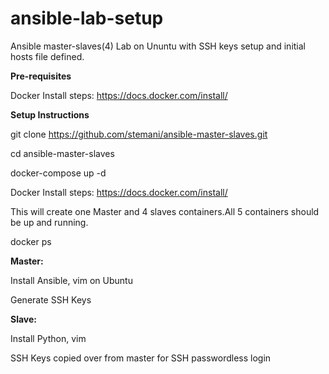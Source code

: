 # ansible-lab-setup

Ansible master-slaves(4) Lab on Ununtu with SSH keys setup and initial hosts file defined.

**Pre-requisites**

Docker Install steps: https://docs.docker.com/install/

**Setup Instructions**

git clone https://github.com/stemani/ansible-master-slaves.git

cd ansible-master-slaves

docker-compose up -d

Docker Install steps: https://docs.docker.com/install/

This will create one Master and 4 slaves containers.All 5 containers should be up and running.

docker ps 

**Master:**

Install Ansible, vim on Ubuntu

Generate SSH Keys


**Slave:**

Install Python, vim

SSH Keys copied over from master for SSH passwordless login
